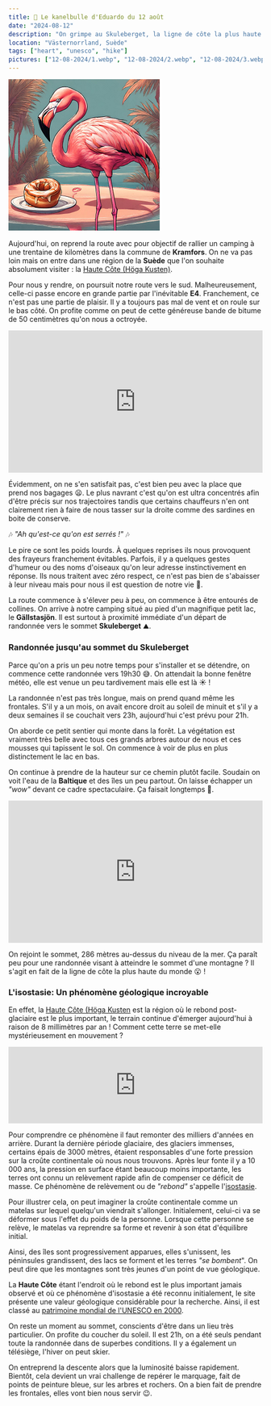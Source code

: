 ```yaml
---
title: 🥮 Le kanelbulle d'Eduardo du 12 août
date: "2024-08-12"
description: "On grimpe au Skuleberget, la ligne de côte la plus haute du monde !"
location: "Västernorrland, Suède"
tags: ["heart", "unesco", "hike"]
pictures: ["12-08-2024/1.webp", "12-08-2024/2.webp", "12-08-2024/3.webp", "12-08-2024/4.webp", "12-08-2024/5.webp", "12-08-2024/6.webp", "12-08-2024/7.webp", "12-08-2024/8.webp", "12-08-2024/9.webp", "12-08-2024/10.webp", "12-08-2024/11.webp", "12-08-2024/12.webp"]
---
```


![Kanelbullar d'Eduardo](../kanelbullar_eduardo.png)

Aujourd'hui, on reprend la route avec pour objectif de rallier un camping à une trentaine de kilomètres dans la commune de **Kramfors**. On ne va pas loin mais on entre dans une région de la **Suède** que l'on souhaite absolument visiter : la [Haute Côte (Höga Kusten)](https://www.hogakusten.com/en).

Pour nous y rendre, on poursuit notre route vers le sud. Malheureusement, celle-ci passe encore en grande partie par l'inévitable **E4**. Franchement, ce n'est pas une partie de plaisir. Il y a toujours pas mal de vent et on roule sur le bas côté. On profite comme on peut de cette généreuse bande de bitume de 50 centimètres qu'on nous a octroyée. 

<div style="width: 100%; height: 0; position: relative; padding-bottom: 56%;"><iframe src="https://giphy.com/embed/eXUEJIGa2BXWjh8q6l" style="top: 0; left: 0; width: 100%; height: 100%; position: absolute; border: 0;" allowfullscreen scrolling="no" allow="encrypted-media;" class="giphy-embed"></iframe></div>

Évidemment, on ne s'en satisfait pas, c'est bien peu avec la place que prend nos bagages 😦. Le plus navrant c'est qu'on est ultra concentrés afin d'être précis sur nos trajectoires tandis que certains chauffeurs n'en ont clairement rien à faire de nous tasser sur la droite comme des sardines en boite de conserve. 

🎶 *"Ah qu'est-ce qu'on est serrés !"* 🎶

Le pire ce sont les poids lourds. À quelques reprises ils nous provoquent des frayeurs franchement évitables. Parfois, il y a quelques gestes d'humeur ou des noms d'oiseaux qu'on leur adresse instinctivement en réponse. Ils nous traitent avec zéro respect, ce n'est pas bien de s'abaisser à leur niveau mais pour nous il est question de notre vie 🤬. 

La route commence à s'élever peu à peu, on commence à être entourés de collines. On arrive à notre camping situé au pied d'un magnifique petit lac, le **Gällstasjön**. Il est surtout à proximité immédiate d'un départ de randonnée vers le sommet **Skuleberget** ⛰️.

### Randonnée jusqu'au sommet du Skuleberget

Parce qu'on a pris un peu notre temps pour s'installer et se détendre, on commence cette randonnée vers 19h30 😅. On attendait la bonne fenêtre météo, elle est venue un peu tardivement mais elle est là ☀️ !

La randonnée n'est pas très longue, mais on prend quand même les frontales. S'il y a un mois, on avait encore droit au soleil de minuit et s'il y a deux semaines il se couchait vers 23h, aujourd'hui c'est prévu pour 21h. 

On aborde ce petit sentier qui monte dans la forêt. La végétation est vraiment très belle avec tous ces grands arbres autour de nous et ces mousses qui tapissent le sol. On commence à voir de plus en plus distinctement le lac en bas. 

On continue à prendre de la hauteur sur ce chemin plutôt facile. Soudain on voit l'eau de la **Baltique** et des îles un peu partout. On laisse échapper un *"wow"* devant ce cadre spectaculaire. Ça faisait longtemps 🤩.

<div style="width: 100%; height: 0; position: relative; padding-bottom: 56%;"><iframe src="https://giphy.com/embed/wXnmM6hHFtz3IulO36" style="top: 0; left: 0; width: 100%; height: 100%; position: absolute; border: 0;" allowfullscreen scrolling="no" allow="encrypted-media;" class="giphy-embed"></iframe></div>

On rejoint le sommet, 286 mètres au-dessus du niveau de la mer. Ça paraît peu pour une randonnée visant à atteindre le sommet d'une montagne ? Il s'agit en fait de la ligne de côte la plus haute du monde 😮 !

### L'isostasie: Un phénomène géologique incroyable

En effet, la [Haute Côte (Höga Kusten](https://visitsweden.fr/destinations/nord-de-la-suede/angermanland/la-haute-cote/) est la région où le rebond post-glaciaire est le plus important, le terrain continue d'émerger aujourd'hui à raison de 8 millimètres par an ! Comment cette terre se met-elle mystérieusement en mouvement ? 

<div style="left: 0; width: 100%; height: 152px; position: relative;"><iframe src="https://open.spotify.com/embed/track/50JK22El2PTIzZBU2liLDI?utm_source=oembed" style="top: 0; left: 0; width: 100%; height: 100%; position: absolute; border: 0;" allowfullscreen allow="clipboard-write; encrypted-media; fullscreen; picture-in-picture;"></iframe></div>

Pour comprendre ce phénomène il faut remonter des milliers d'années en arrière. Durant la dernière période glaciaire, des glaciers immenses, certains épais de 3000 mètres, étaient responsables d'une forte pression sur la croûte continentale où nous nous trouvons. Après leur fonte il y a 10 000 ans, la pression en surface étant beaucoup moins importante, les terres ont connu un relèvement rapide afin de compenser ce déficit de masse. Ce phénomène de relèvement ou de *"rebond"* s'appelle l'[isostasie](https://fr.m.wikipedia.org/wiki/Isostasie).

Pour illustrer cela, on peut imaginer la croûte continentale comme un matelas sur lequel quelqu'un viendrait s'allonger. Initialement, celui-ci va se déformer sous l'effet du poids de la personne. Lorsque cette personne se relève, le matelas va reprendre sa forme et revenir à son état d'équilibre initial.

Ainsi, des îles sont progressivement apparues, elles s'unissent, les péninsules grandissent, des lacs se forment et les terres *"se bombent*". On peut dire que les montagnes sont très jeunes d'un point de vue géologique.

La **Haute Côte** étant l'endroit où le rebond est le plus important jamais observé et où ce phénomène d'isostasie a été reconnu initialement, le site présente une valeur géologique considérable pour la recherche. Ainsi, il est classé au [patrimoine mondial de l'UNESCO en 2000](https://whc.unesco.org/fr/list/898/).

On reste un moment au sommet, conscients d'être dans un lieu très particulier. On profite du coucher du soleil. Il est 21h, on a été seuls pendant toute la randonnée dans de superbes conditions. Il y a également un télésiège, l'hiver on peut skier. 

On entreprend la descente alors que la luminosité baisse rapidement. Bientôt, cela devient un vrai challenge de repérer le marquage, fait de points de peinture bleue, sur les arbres et rochers. On a bien fait de prendre les frontales, elles vont bien nous servir 😉.